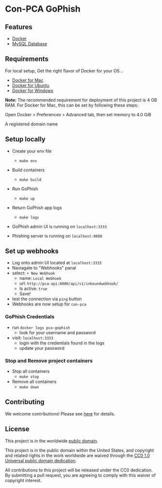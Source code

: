 # Con-PCA GoPhish

## Features

- [Docker](https://www.docker.com/)
- [MySQL Database](https://www.mysql.com/)

## Requirements

For local setup, Get the right flavor of Docker for your OS...

- [Docker for Mac](https://docs.docker.com/docker-for-mac/install/)
- [Docker for Ubuntu](https://docs.docker.com/install/linux/docker-ce/ubuntu/)
- [Docker for Windows](https://docs.docker.com/docker-for-windows/install/)

**Note:** The recommended requirement for deployment of this project is 4 GB RAM.
For Docker for Mac, this can be set by following these steps:

Open Docker > Preferences > Advanced tab, then set memory to 4.0 GiB

A registered domain name

## Setup locally

- Create your env file
  - `make env`
- Build containers
  - `make build`
- Run GoPhish
  - `make up`
- Return GoPhish app logs
  - `make logs`

- GoPhish admin UI is running on `localhost:3333`
- Phishing server is running on `localhost:8080`

## Set up webhooks

- Log onto admin UI located at `localhost:3333`
- Naviagate to "Webhooks" panal
- select: `+ New Webhook`
  - name: `Local Webhook`
  - url: `http://pca-api:8000/api/v1/inboundwebhook/`
  - Is active: `true`
  - Save!
- test the connection via `ping` button
- Webhooks are now setup for `con-pca`

### GoPhish Credentials
- run `docker logs pca-gophish`
  - look for your username and password
- visit: `localhost:3333`
  - login with the credentials found in the logs
  - update your password

### Stop and Remove project containers

- Stop all containers
  - `make stop`
- Remove all containers
  - `make down`


## Contributing ##

We welcome contributions!  Please see [here](CONTRIBUTING.md) for
details.

## License ##

This project is in the worldwide [public domain](LICENSE).

This project is in the public domain within the United States, and
copyright and related rights in the work worldwide are waived through
the [CC0 1.0 Universal public domain
dedication](https://creativecommons.org/publicdomain/zero/1.0/).

All contributions to this project will be released under the CC0
dedication. By submitting a pull request, you are agreeing to comply
with this waiver of copyright interest.
